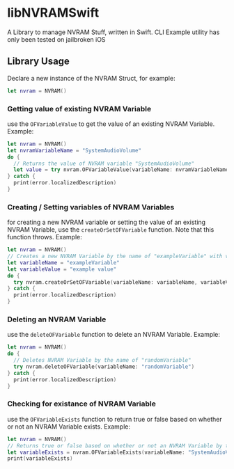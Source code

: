 # libNVRAMSwift

A Library to manage NVRAM Stuff, written in Swift.
CLI Example utility has only been tested on jailbroken iOS

## Library Usage
Declare a new instance of the NVRAM Struct, for example:
```swift
let nvram = NVRAM()
```

### Getting value of existing NVRAM Variable
use the `OFVariableValue` to get the value of an existing NVRAM Variable. Example:
```swift
let nvram = NVRAM()
let nvramVariableName = "SystemAudioVolume"
do {
  // Returns the value of NVRAM variable "SystemAudioVolume"
  let value = try nvram.OFVariableValue(variableName: nvramVariableName)
} catch {
  print(error.localizedDescription)
}
```

### Creating / Setting variables of NVRAM Variables
for creating a new NVRAM variable or setting the value of an existing NVRAM Variable, use the `createOrSetOFVariable` function. Note that this function throws. Example:
```swift
let nvram = NVRAM()
// Creates a new NVRAM Variable by the name of "exampleVariable" with value "example value"
let variableName = "exampleVariable"
let variableValue = "example value"
do {
  try nvram.createOrSetOFVariable(variableName: variableName, variableValue: variableValue)
} catch {
  print(error.localizedDescription)
}
```

### Deleting an NVRAM Variable
use the `deleteOFVariable` function to delete an NVRAM Variable. Example:
```swift
let nvram = NVRAM()
do {
  // Deletes NVRAM Variable by the name of "randomVariable"
  try nvram.deleteOFVariable(variableName: "randomVariable")
} catch {
  print(error.localizedDescription)
}
```

### Checking for existance of NVRAM Variable
use the `OFVariableExists` function to return true or false based on whether or not an NVRAM Variable exists. Example:
```swift
let nvram = NVRAM()
// Returns true or false based on whether or not an NVRAM Variable by the name of "SystemAudioVolume" exists
let variableExists = nvram.OFVariableExists(variableName: "SystemAudioVolume")
print(variableExists)
```
